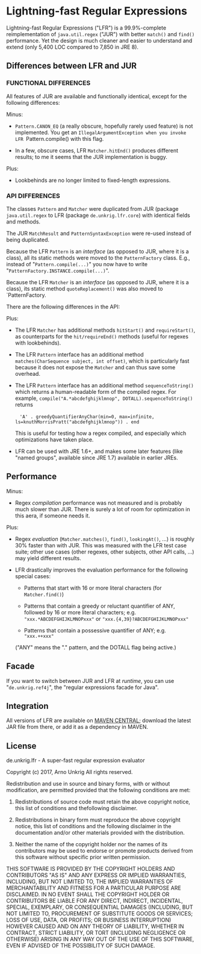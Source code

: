 # Lightning-fast Regular Expressions

Lightning-fast Regular Expressions ("LFR") is a 99.9%-complete reimplementation of `java.util.regex` ("JUR") with better `match()` and `find()` performance. Yet the design is much cleaner and easier to understand and extend (only 5,400 LOC compared to 7,850 in JRE 8).

## Differences between LFR and JUR
  
### FUNCTIONAL DIFFERENCES
  
All features of JUR are available and functionally identical, except for the following differences:

Minus:

* `Pattern.CANON_EQ` (a really obscure, hopefully rarely used feature) is not implemented. You get an `IllegalArgumentException when you invoke LFR `Pattern.compile() with this flag.

* In a few, obscure cases, LFR `Matcher.hitEnd()` produces different results; to me it seems that the JUR implementation is buggy.

Plus:

* Lookbehinds are no longer limited to fixed-length expressions.

### API DIFFERENCES

The classes `Pattern` and `Matcher` were duplicated from JUR (package `java.util.regex` to LFR (package `de.unkrig.lfr.core`) with identical fields and methods.

The JUR `MatchResult` and `PatternSyntaxException` were re-used instead of being duplicated.

Because the LFR `Pattern` is an <em>interface</em> (as opposed to JUR, where it is a class), all its static methods were moved to the `PatternFactory` class. E.g., instead of "`Pattern.compile(...)`" you now have to write "`PatternFactory.INSTANCE.compile(...)`".

Because the LFR `Matcher` is an <em>interface</em> (as opposed to JUR, where it is a class), its static method `quoteReplacement()` was also moved to `PatternFactory.

There are the following differences in the API:

Plus:

* The LFR `Matcher` has additional methods `hitStart()` and `requireStart()`, as counterparts for the `hit/requireEnd()` methods (useful for regexes with lookbehinds).

* The LFR `Pattern` interface has an additional method `matches(CharSequence subject, int offset)`, which is particularly fast because it does not expose the `Matcher` and can thus save some overhead.

* The LFR `Pattern` interface has an additional method `sequenceToString()` which returns a human-readable form of the compiled regex. For example, `compile("A.*abcdefghijklmnop", DOTALL).sequenceToString()` returns

  &nbsp;&nbsp;&nbsp;`'A' . greedyQuantifierAnyChar(min=0, max=infinite, ls=knuthMorrisPratt("abcdefghijklmnop")) . end`
  
  This is useful for testing how a regex compiled, and especially which optimizations have taken place.

* LFR can be used with JRE 1.6+, and makes some later features (like "named groups", available since JRE 1.7) available in earlier JREs.

## Performance

Minus:

* Regex <em>compilation</em> performance was not measured and is probably much slower than JUR. There is surely a lot of room for optimization in this aera, if someone needs it.

Plus:

* Regex <em>evaluation</em> (`Matcher.matches()`, `find()`, `lookingAt()`, ...) is roughly 30% faster than with JUR. This was measured with the LFR test case suite; other use cases (other regexes, other subjects, other API calls, ...) may yield different results.

* LFR drastically improves the evaluation performance for  the following special cases:

  * Patterns that start with 16 or more literal characters (for `Matcher.find()`)

  * Patterns that contain a greedy or reluctant quantifier of ANY, followed by 16 or more literal characters; e.g. `"xxx.*ABCDEFGHIJKLMNOPxxx"` or `"xxx.{4,39}?ABCDEFGHIJKLMNOPxxx"`

  * Patterns that contain a possessive quantifier of ANY; e.g. `"xxx.++xxx"`

  ("ANY" means the "." pattern, and the DOTALL flag being active.)

## Facade

If you want to switch between JUR and LFR at *runtime*, you can use "`de.unkrig.ref4j`", the "regular expressions facade for Java".

## Integration

All versions of LFR are available on [MAVEN CENTRAL](http://search.maven.org); download the latest JAR file from there, or add it as a dependency in MAVEN.

## License

de.unkrig.lfr - A super-fast regular expression evaluator

Copyright (c) 2017, Arno Unkrig
All rights reserved.

Redistribution and use in source and binary forms, with or without modification, are permitted provided that the following conditions are met:

1. Redistributions of source code must retain the above copyright notice, this list of conditions and thefollowing disclaimer.

2. Redistributions in binary form must reproduce the above copyright notice, this list of conditions and the following disclaimer in the documentation and/or other materials provided with the distribution.

3. Neither the name of the copyright holder nor the names of its contributors may be used to endorse or promote products derived from this software without specific prior written permission.

THIS SOFTWARE IS PROVIDED BY THE COPYRIGHT HOLDERS AND CONTRIBUTORS "AS IS" AND ANY EXPRESS OR IMPLIED WARRANTIES, INCLUDING, BUT NOT LIMITED TO, THE IMPLIED WARRANTIES OF MERCHANTABILITY AND FITNESS FOR A PARTICULAR PURPOSE ARE DISCLAIMED. IN NO EVENT SHALL THE COPYRIGHT HOLDER OR CONTRIBUTORS BE LIABLE FOR ANY DIRECT, INDIRECT, INCIDENTAL, SPECIAL, EXEMPLARY, OR CONSEQUENTIAL DAMAGES (INCLUDING, BUT NOT LIMITED TO, PROCUREMENT OF SUBSTITUTE GOODS OR SERVICES; LOSS OF USE, DATA, OR PROFITS; OR BUSINESS INTERRUPTION) HOWEVER CAUSED AND ON ANY THEORY OF LIABILITY, WHETHER IN CONTRACT, STRICT LIABILITY, OR TORT (INCLUDING NEGLIGENCE OR OTHERWISE) ARISING IN ANY WAY OUT OF THE USE OF THIS SOFTWARE, EVEN IF ADVISED OF THE POSSIBILITY OF SUCH DAMAGE.
